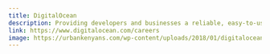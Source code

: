 ```yaml
---
title: DigitalOcean
description: Providing developers and businesses a reliable, easy-to-use cloud computing platform of virtual servers, object storage, and more.
link: https://www.digitalocean.com/careers
image: https://urbankenyans.com/wp-content/uploads/2018/01/digitalocean-logo.jpg
---
```

